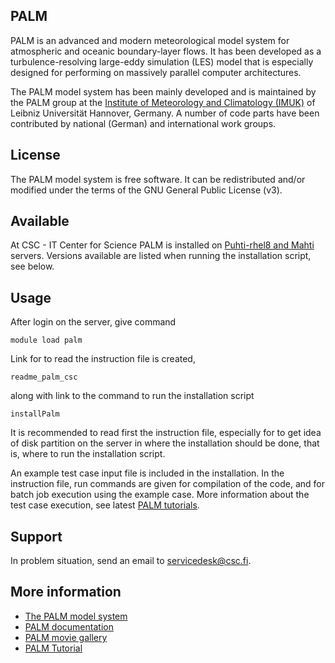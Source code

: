 ## PALM

PALM is an advanced and modern meteorological model system for atmospheric and oceanic boundary-layer flows. It has been developed as a turbulence-resolving large-eddy simulation (LES) model that is especially designed for performing on massively parallel computer architectures. 

The PALM model system has been mainly developed and is maintained by the ​PALM group at the ​[Institute of Meteorology and Climatology (IMUK)](https://www.muk.uni-hannover.de/?&L=1) of Leibniz Universität Hannover, Germany. A number of code parts have been contributed by national (German) and international work groups. 

## License

The PALM model system is free software. It can be redistributed and/or modified under the terms of the GNU General Public License (v3). 
## Available

At CSC - IT Center for Science PALM is installed on [Puhti-rhel8 and Mahti](../computing/available-systems.md) servers.  Versions available are listed when running the installation script, see below.

## Usage

After login on the server, give command

    module load palm

Link for to read the instruction file is created,

    readme_palm_csc

along with link to the command to run the installation script

    installPalm

It is recommended to read first the instruction file, especially for to get idea of disk partition on the server in where the installation should be done, that is, where to run the installation script.

An example test case input file is included in the installation.  In the instruction file, run commands are given for compilation of the code, and for batch job execution using the example case.   More information about the test case execution, see latest [PALM tutorials](https://palm.muk.uni-hannover.de/trac/wiki/doc/tut/palm#Exercisepresentations).

## Support

In problem situation, send an email to servicedesk@csc.fi.

## More information

* [The PALM model system](https://palm.muk.uni-hannover.de/trac)
* [PALM documentation](https://palm.muk.uni-hannover.de/trac/wiki/doc)
* [PALM movie gallery](https://palm.muk.uni-hannover.de/trac/wiki/gallery/movies)
* [PALM Tutorial](https://palm.muk.uni-hannover.de/trac/wiki/doc/tut/palm#Exercisepresentations)



